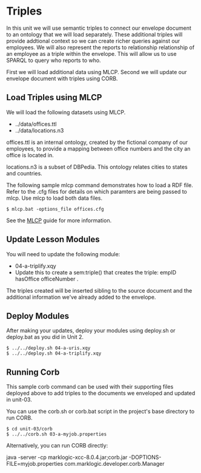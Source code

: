 # Triples

In this unit we will use semantic triples to connect our envelope document to an ontology that we will load separately. These additional triples will provide addtional context so we can create richer queries against our employees.  We will also represent the reports to relationship relationship of an employee as a triple within the envelope. This will allow us to use SPARQL to query who reports to who.

First we will load additional data using MLCP.  Second we will update our envelope document with triples using CORB.

## Load Triples using MLCP

We will load the following datasets using MLCP.

- ../data/offices.ttl
- ../data/locations.n3

offices.ttl is an internal ontology, created by the fictional company of our employees, to provide a mapping between office numbers and the city an office is located in.

locations.n3 is a subset of DBPedia.  This ontology relates cities to states and countries.

The following sample mlcp command demonstrates how to load a RDF file. Refer to the .cfg files for details on which paramters are being passed to mlcp. Use mlcp to load both data files.

    $ mlcp.bat -options_file offices.cfg

See the [MLCP](http://docs.marklogic.com/guide/mlcp) guide for more information.

## Update Lesson Modules

You will need to update the following module:

- 04-a-triplify.xqy
 - Update this to create a sem:triple() that creates the triple: empID hasOffice officeNumber . 

The triples created will be inserted sibling to the source document and the additional information we've already added to the envelope.

## Deploy Modules

After making your updates, deploy your modules using deploy.sh or deploy.bat as you did in Unit 2.

    $ ../../deploy.sh 04-a-uris.xqy
    $ ../../deploy.sh 04-a-triplify.xqy


## Running Corb

This sample corb command can be used with their supporting files deployed above to add triples to the documents we enveloped and updated in unit-03.

You can use the corb.sh or corb.bat script in the project's base directory to 
run CORB. 

    $ cd unit-03/corb
    $ ../../corb.sh 03-a-myjob.properties

Alternatively, you can run CORB directly:

java -server -cp marklogic-xcc-8.0.4.jar;corb.jar -DOPTIONS-FILE=myjob.properties com.marklogic.developer.corb.Manager

